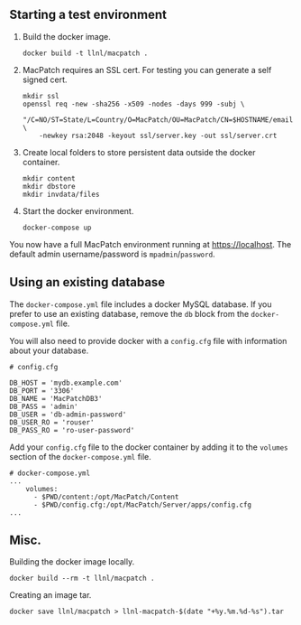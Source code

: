 ## Starting a test environment

1. Build the docker image.

    ```
    docker build -t llnl/macpatch .
    ```

2. MacPatch requires an SSL cert. For testing you can generate a self signed cert.

    ```
    mkdir ssl
    openssl req -new -sha256 -x509 -nodes -days 999 -subj \
        "/C=NO/ST=State/L=Country/O=MacPatch/OU=MacPatch/CN=$HOSTNAME/emailAddress=admin@mpdemo.com" \
        -newkey rsa:2048 -keyout ssl/server.key -out ssl/server.crt
    ```

3. Create local folders to store persistent data outside the docker container.

    ```
    mkdir content
    mkdir dbstore
    mkdir invdata/files
    ```

4. Start the docker environment.

    ```
    docker-compose up
    ```

You now have a full MacPatch environment running at [https://localhost](https://localhost). The default admin username/password is `mpadmin`/`password`.

## Using an existing database

The `docker-compose.yml` file includes a docker MySQL database. If you prefer to use an existing database, remove the `db` block from the `docker-compose.yml` file.

You will also need to provide docker with a `config.cfg` file with information about your database.

```
# config.cfg

DB_HOST = 'mydb.example.com'
DB_PORT = '3306'
DB_NAME = 'MacPatchDB3'
DB_PASS = 'admin'
DB_USER = 'db-admin-password'
DB_USER_RO = 'rouser'
DB_PASS_RO = 'ro-user-password'
```

Add your `config.cfg` file to the docker container by adding it to the `volumes` section of the `docker-compose.yml` file.

```
# docker-compose.yml
...
    volumes:
      - $PWD/content:/opt/MacPatch/Content
      - $PWD/config.cfg:/opt/MacPatch/Server/apps/config.cfg
...
```

## Misc.

Building the docker image locally.

```
docker build --rm -t llnl/macpatch .
```

Creating an image tar.

```
docker save llnl/macpatch > llnl-macpatch-$(date "+%y.%m.%d-%s").tar
```
